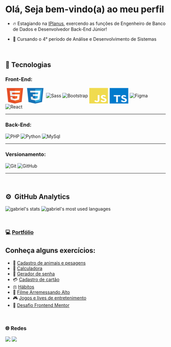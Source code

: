 <h1 align="left">Olá, Seja bem-vindo(a) ao meu perfil</h1>

- 🔥 Estagiando na [IPlanus](http://www.iplanus.com.br/portal/), exercendo as funções de Engenheiro de Banco de Dados e Desenvolvedor Back-End Júnior!

- 🔭 Cursando o 4° período de Análise e Desenvolvimento de Sistemas

<br>

## 🚀 Tecnologias
### Front-End: <br>
<div style="display: inline_block">
  <img align="center" title="HTML" alt="HTML" height="50" width="60" src="https://raw.githubusercontent.com/devicons/devicon/master/icons/html5/html5-original.svg">
  <img align="center" title="CSS" alt="CSS" height="50" width="60" src="https://raw.githubusercontent.com/devicons/devicon/master/icons/css3/css3-original.svg">
  <img align="center" title="Sass" alt="Sass" height="50" width="60" src="https://cdn.jsdelivr.net/gh/devicons/devicon/icons/sass/sass-original.svg">
  <img align="center" title="Bootstrap" alt="Bootstrap" height="50" width="60" src="https://cdn.jsdelivr.net/gh/devicons/devicon/icons/bootstrap/bootstrap-original.svg">
  <img align="center" title="JavaScript" alt="JavaScript" height="50" width="60" src="https://raw.githubusercontent.com/devicons/devicon/master/icons/javascript/javascript-plain.svg">
  <img align="center" title="TypeScript" alt="TypeScript" height="50" width="60" src="https://raw.githubusercontent.com/devicons/devicon/master/icons/typescript/typescript-plain.svg">
  <img align="center" title="Figma" alt="Figma" height="50" width="60" src="https://cdn.jsdelivr.net/gh/devicons/devicon/icons/figma/figma-original.svg"/>
  <img align="center" title="React" alt="React" height="50" width="60" src="https://cdn.jsdelivr.net/gh/devicons/devicon/icons/react/react-original.svg"/>
</div>
<hr />

### Back-End: <br>
<div style="display: inline_block">
  <img align="center" title="PHP" alt="PHP" height="50" width="60" src="https://cdn.jsdelivr.net/gh/devicons/devicon/icons/php/php-original.svg"/>
  <img align="center" title="Python" alt="Python" height="50" width="60" src="https://cdn.jsdelivr.net/gh/devicons/devicon/icons/python/python-original.svg"/>
  <img align="center" title="MySql" alt="MySql" height="50" width="60" src="https://cdn.jsdelivr.net/gh/devicons/devicon/icons/mysql/mysql-original.svg"/>
</div>
<hr />

### Versionamento: <br>
<div style="display: inline_block">
  <img align="center" title="Git" alt="Git" height="50" width="60" src="https://cdn.jsdelivr.net/gh/devicons/devicon/icons/git/git-original.svg"/>
  <img align="center" title="GitHub" alt="GitHub" height="50" width="60" src="https://cdn.jsdelivr.net/gh/devicons/devicon/icons/github/github-original-wordmark.svg"/>
</div>
<hr />

<br>

## ⚙️ &nbsp;GitHub Analytics

<p align="left">
  <img width="48%" src="https://github-readme-stats.vercel.app/api?username=gabrielcaetano13&show_icons=true&theme=vision-friendly-dark" alt="gabriel's stats"/>
  <img width="48%" src="https://github-readme-stats.vercel.app/api/top-langs/?username=gabrielcaetano13&layout=compact&theme=vision-friendly-dark" alt="gabriel's most used languages"/>
</p>

<br>

### 💻 [Portfólio](https://gabrielcaetano-portifolio.vercel.app/)
## Conheça alguns exercícios:
   
- 🐄 [Cadastro de animais e pesagens](https://gabrielcaetano.000webhostapp.com/index.php)
- 🔢 [Calculadora](https://gabrielcaetanocalculadora.vercel.app/)
- 🔑 [Gerador de senha](https://gabrielcaetano-gerador-de-senha.vercel.app/)
- 💳 [Cadastro de cartão](https://gabrielcaetano-explorer-lab-01.vercel.app/)
- ⚖ [Hábitos](https://gabrielcaetano-habits.vercel.app/)
- 🍿 [Filme Arremessando Alto](https://gabrielcaetano-arremessando-alto.vercel.app/)
- 🎮 [Jogos e lives de entretenimento](https://gabrielcaetanonlwrocketseat.vercel.app/)
- 📱 [Desafio Frontend Mentor](https://gabrielcaetano-qr-code-component.vercel.app/)

<br>

### 🌐 Redes 
<div> 
  <a href = "mailto:gabrielcaetanolinkedin@gmail.com"><img src="https://img.shields.io/badge/-Gmail-%23333?style=for-the-badge&logo=gmail&logoColor=white" target="_blank"></a>
  <a href="https://www.linkedin.com/in/gabriel-de-paula-caetano-531861240/" target="_blank"><img src="https://img.shields.io/badge/-LinkedIn-%230077B5?style=for-the-badge&logo=linkedin&logoColor=white" target="_blank"></a> 
  <!--
  ![Snake animation](https://github.com/GabrielCaetano13/GabrielCaetano13/blob/output/github-contribution-grid-snake.svg)
  -->
</div>
